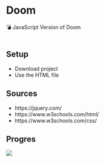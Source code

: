 <h1>Doom</h1>
💣 JavaScript Version of Doom
<br><br>

<h2> Setup</h2>
<ul>
  <li>Download project</li>
  <li>Use the HTML file</li>
</ul>
<h2> Sources</h2>
<ul>
  <li>https://jquery.com/</li>
  <li>https://www.w3schools.com/html/</li>
  <li>https://www.w3schools.com/css/</li>
</ul>
<h2> Progres</h2>
<img src ="https://i.gyazo.com/a58d652181616ff2afdbbe658db15764.png"> </img>
